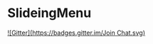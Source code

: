 SlideingMenu
============
[![Gitter](https://badges.gitter.im/Join Chat.svg)](https://gitter.im/satokitty/SlideingMenu?utm_source=badge&utm_medium=badge&utm_campaign=pr-badge&utm_content=badge)
